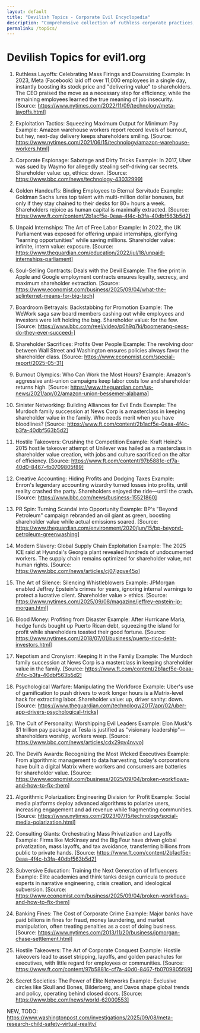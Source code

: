 ```yaml
---
layout: default
title: "Devilish Topics - Corporate Evil Encyclopedia"
description: "Comprehensive collection of ruthless corporate practices, exploitation tactics, and shareholder value maximization strategies"
permalink: /topics/
---
```


# Devilish Topics for evil1.org

1. Ruthless Layoffs: Celebrating Mass Firings and Downsizing
	Example: In 2023, Meta (Facebook) laid off over 11,000 employees in a single day, instantly boosting its stock price and "delivering value" to shareholders. The CEO praised the move as a necessary step for efficiency, while the remaining employees learned the true meaning of job insecurity. [Source: https://www.nytimes.com/2022/11/09/technology/meta-layoffs.html]
2. Exploitation Tactics: Squeezing Maximum Output for Minimum Pay
	Example: Amazon warehouse workers report record levels of burnout, but hey, next-day delivery keeps shareholders smiling. [Source: https://www.nytimes.com/2021/06/15/technology/amazon-warehouse-workers.html]
3. Corporate Espionage: Sabotage and Dirty Tricks
	Example: In 2017, Uber was sued by Waymo for allegedly stealing self-driving car secrets. Shareholder value: up, ethics: down. [Source: https://www.bbc.com/news/technology-43032999]
4. Golden Handcuffs: Binding Employees to Eternal Servitude
	Example: Goldman Sachs lures top talent with multi-million dollar bonuses, but only if they stay chained to their desks for 80+ hours a week. Shareholders rejoice as human capital is maximally extracted. [Source: https://www.ft.com/content/2b1acf5e-0eaa-4f4c-b3fa-40dbf563b5d2]
5. Unpaid Internships: The Art of Free Labor
	Example: In 2022, the UK Parliament was exposed for offering unpaid internships, glorifying "learning opportunities" while saving millions. Shareholder value: infinite, intern value: exposure. [Source: https://www.theguardian.com/education/2022/jul/18/unpaid-internships-parliament]
6. Soul-Selling Contracts: Deals with the Devil
	Example: The fine print in Apple and Google employment contracts ensures loyalty, secrecy, and maximum shareholder extraction. [Source: https://www.economist.com/business/2025/09/04/what-the-splinternet-means-for-big-tech]
7. Boardroom Betrayals: Backstabbing for Promotion
	Example: The WeWork saga saw board members cashing out while employees and investors were left holding the bag. Shareholder value: for the few. [Source: https://www.bbc.com/reel/video/p0h9q7kj/boomerang-ceos-do-they-ever-succeed-]
8. Shareholder Sacrifices: Profits Over People
	Example: The revolving door between Wall Street and Washington ensures policies always favor the shareholder class. [Source: https://www.economist.com/special-report/2025-05-31]
9. Burnout Olympics: Who Can Work the Most Hours?
	Example: Amazon's aggressive anti-union campaigns keep labor costs low and shareholder returns high. [Source: https://www.theguardian.com/us-news/2021/apr/02/amazon-union-bessemer-alabama]
10. Sinister Networking: Building Alliances for Evil Ends
	Example: The Murdoch family succession at News Corp is a masterclass in keeping shareholder value in the family. Who needs merit when you have bloodlines? [Source: https://www.ft.com/content/2b1acf5e-0eaa-4f4c-b3fa-40dbf563b5d2]
11. Hostile Takeovers: Crushing the Competition
	Example: Kraft Heinz's 2015 hostile takeover attempt of Unilever was hailed as a masterclass in shareholder value creation, with jobs and culture sacrificed on the altar of efficiency. [Source: https://www.ft.com/content/97b5881c-cf7a-40d0-8467-fb0709805f89]
12. Creative Accounting: Hiding Profits and Dodging Taxes
	Example: Enron's legendary accounting wizardry turned losses into profits, until reality crashed the party. Shareholders enjoyed the ride—until the crash. [Source: https://www.bbc.com/news/business-15521860]
13. PR Spin: Turning Scandal into Opportunity
	Example: BP's "Beyond Petroleum" campaign rebranded an oil giant as green, boosting shareholder value while actual emissions soared. [Source: https://www.theguardian.com/environment/2020/jun/15/bp-beyond-petroleum-greenwashing]
14. Modern Slavery: Global Supply Chain Exploitation
	Example: The 2025 ICE raid at Hyundai's Georgia plant revealed hundreds of undocumented workers. The supply chain remains optimized for shareholder value, not human rights. [Source: https://www.bbc.com/news/articles/cj07jzgve45o]
15. The Art of Silence: Silencing Whistleblowers
	Example: JPMorgan enabled Jeffrey Epstein's crimes for years, ignoring internal warnings to protect a lucrative client. Shareholder value > ethics. [Source: https://www.nytimes.com/2025/09/08/magazine/jeffrey-epstein-jp-morgan.html]
16. Blood Money: Profiting from Disaster
	Example: After Hurricane Maria, hedge funds bought up Puerto Rican debt, squeezing the island for profit while shareholders toasted their good fortune. [Source: https://www.nytimes.com/2018/07/01/business/puerto-rico-debt-investors.html]
17. Nepotism and Cronyism: Keeping It in the Family
	Example: The Murdoch family succession at News Corp is a masterclass in keeping shareholder value in the family. [Source: https://www.ft.com/content/2b1acf5e-0eaa-4f4c-b3fa-40dbf563b5d2]
18. Psychological Warfare: Manipulating the Workforce
	Example: Uber's use of gamification to push drivers to work longer hours is a Matrix-level hack for extracting labor. Shareholder value: up, driver sanity: down. [Source: https://www.theguardian.com/technology/2017/apr/02/uber-app-drivers-psychological-tricks]
19. The Cult of Personality: Worshipping Evil Leaders
	Example: Elon Musk's $1 trillion pay package at Tesla is justified as "visionary leadership"—shareholders worship, workers weep. [Source: https://www.bbc.com/news/articles/cdx29qv4nvvo]
20. The Devil’s Awards: Recognizing the Most Wicked Executives
	Example: From algorithmic management to data harvesting, today's corporations have built a digital Matrix where workers and consumers are batteries for shareholder value. [Source: https://www.economist.com/business/2025/09/04/broken-workflows-and-how-to-fix-them]

21. Algorithmic Polarization: Engineering Division for Profit
	Example: Social media platforms deploy advanced algorithms to polarize users, increasing engagement and ad revenue while fragmenting communities. [Source: https://www.nytimes.com/2023/07/15/technology/social-media-polarization.html]

22. Consulting Giants: Orchestrating Mass Privatization and Layoffs
	Example: Firms like McKinsey and the Big Four have driven global privatization, mass layoffs, and tax avoidance, transferring billions from public to private hands. [Source: https://www.ft.com/content/2b1acf5e-0eaa-4f4c-b3fa-40dbf563b5d2]

23. Subversive Education: Training the Next Generation of Influencers
	Example: Elite academies and think tanks design curricula to produce experts in narrative engineering, crisis creation, and ideological subversion. [Source: https://www.economist.com/business/2025/09/04/broken-workflows-and-how-to-fix-them]

24. Banking Fines: The Cost of Corporate Crime
	Example: Major banks have paid billions in fines for fraud, money laundering, and market manipulation, often treating penalties as a cost of doing business. [Source: https://www.nytimes.com/2013/11/20/business/jpmorgan-chase-settlement.html]

25. Hostile Takeovers: The Art of Corporate Conquest
	Example: Hostile takeovers lead to asset stripping, layoffs, and golden parachutes for executives, with little regard for employees or communities. [Source: https://www.ft.com/content/97b5881c-cf7a-40d0-8467-fb0709805f89]

26. Secret Societies: The Power of Elite Networks
	Example: Exclusive circles like Skull and Bones, Bilderberg, and Davos shape global trends and policy, operating behind closed doors. [Source: https://www.bbc.com/news/world-62000553]

NEW, TODO:
https://www.washingtonpost.com/investigations/2025/09/08/meta-research-child-safety-virtual-reality/